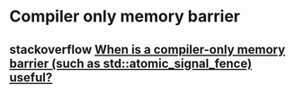 # Compiler only memory barrier



## stackoverflow [When is a compiler-only memory barrier (such as std::atomic_signal_fence) useful?](https://stackoverflow.com/questions/18449291/when-is-a-compiler-only-memory-barrier-such-as-stdatomic-signal-fence-useful)